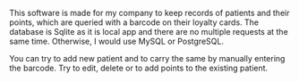 This software is made for my company to keep records of patients and their points, 
which are queried with a barcode on their loyalty cards. 
The database is Sqlite as it is local app and there are no multiple requests at the same time. Otherwise, I would use MySQL or 
PostgreSQL.

You can try to add new patient and to carry the same by manually entering the barcode. Try to edit, delete or to add points to
the existing patient.
